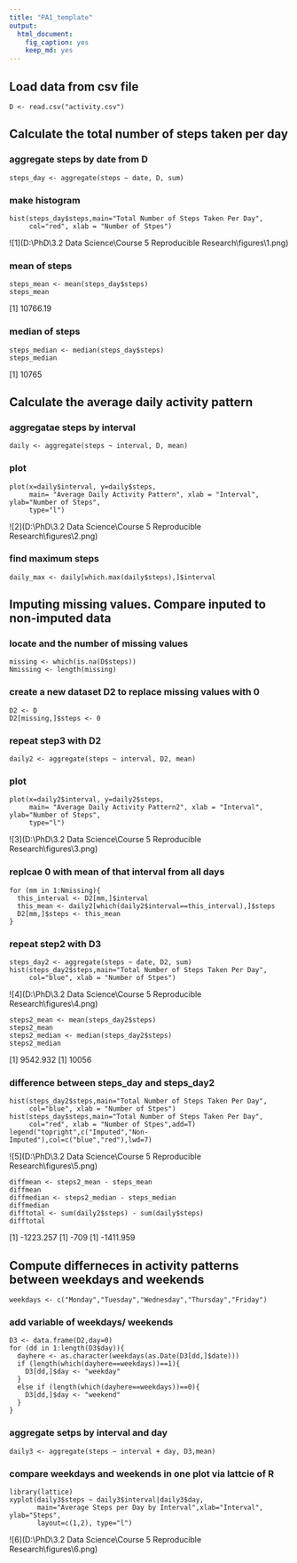 ```yaml
---
title: "PA1_template"
output: 
  html_document: 
    fig_caption: yes
    keep_md: yes
---
```

## Load data from csv file
```{r echo = TRUE}
D <- read.csv("activity.csv")
```

## Calculate the total number of steps taken per day
### aggregate steps by date from D
```{r echo = TRUE}
steps_day <- aggregate(steps ~ date, D, sum)
```
### make histogram
```{r echo = TRUE}
hist(steps_day$steps,main="Total Number of Steps Taken Per Day",
     col="red", xlab = "Number of Stpes")
```
![1](D:\PhD\3.2 Data Science\Course 5 Reproducible Research\figures\1.png)

### mean of steps

```{r echo = TRUE}
steps_mean <- mean(steps_day$steps)
steps_mean
```
[1] 10766.19

### median of steps

```{r echo = TRUE}
steps_median <- median(steps_day$steps)
steps_median
```

[1] 10765

## Calculate the average daily activity pattern

### aggregatae steps by interval
```{r echo = TRUE}
daily <- aggregate(steps ~ interval, D, mean)
```
### plot
```{r echo = TRUE}
plot(x=daily$interval, y=daily$steps,
     main= "Average Daily Activity Pattern", xlab = "Interval", ylab="Number of Steps",
     type="l")
```
![2](D:\PhD\3.2 Data Science\Course 5 Reproducible Research\figures\2.png)

### find maximum steps

```{r echo = TRUE}
daily_max <- daily[which.max(daily$steps),]$interval
```

## Imputing missing values. Compare inputed to non-imputed data
### locate and the number of missing values 
```{r echo = TRUE}
missing <- which(is.na(D$steps))
Nmissing <- length(missing)
```
### create a new dataset D2 to replace missing values with 0
```{r echo = TRUE}
D2 <- D
D2[missing,]$steps <- 0
```
### repeat step3 with D2
```{r echo = TRUE}
daily2 <- aggregate(steps ~ interval, D2, mean)
```
### plot
```{r echo = TRUE}
plot(x=daily2$interval, y=daily2$steps,
     main= "Average Daily Activity Pattern2", xlab = "Interval", ylab="Number of Steps",
     type="l")
```
![3](D:\PhD\3.2 Data Science\Course 5 Reproducible Research\figures\3.png)

### replcae 0 with mean of that interval from all days

```{r echo = TRUE}
for (mm in 1:Nmissing){
  this_interval <- D2[mm,]$interval
  this_mean <- daily2[which(daily2$interval==this_interval),]$steps
  D2[mm,]$steps <- this_mean
}
```
### repeat step2 with D3
```{r echo = TRUE}
steps_day2 <- aggregate(steps ~ date, D2, sum)
hist(steps_day2$steps,main="Total Number of Steps Taken Per Day",
     col="blue", xlab = "Number of Stpes")
```

![4](D:\PhD\3.2 Data Science\Course 5 Reproducible Research\figures\4.png)

```{r echo = TRUE}
steps2_mean <- mean(steps_day2$steps)
steps2_mean
steps2_median <- median(steps_day2$steps)
steps2_median
```
[1] 9542.932
[1] 10056

### difference between steps_day and steps_day2

```{r echo = TRUE}
hist(steps_day2$steps,main="Total Number of Steps Taken Per Day",
     col="blue", xlab = "Number of Stpes")
hist(steps_day$steps,main="Total Number of Steps Taken Per Day",
     col="red", xlab = "Number of Stpes",add=T)
legend("topright",c("Imputed","Non-Imputed"),col=c("blue","red"),lwd=7)
```

![5](D:\PhD\3.2 Data Science\Course 5 Reproducible Research\figures\5.png)

```{r echo = TRUE}
diffmean <- steps2_mean - steps_mean
diffmean
diffmedian <- steps2_median - steps_median
diffmedian
difftotal <- sum(daily2$steps) - sum(daily$steps)
difftotal
```

[1] -1223.257
[1] -709
[1] -1411.959

## Compute differneces in activity patterns between weekdays and weekends

```{r echo = TRUE}
weekdays <- c("Monday","Tuesday","Wednesday","Thursday","Friday")
```
### add variable of weekdays/ weekends
```{r echo = TRUE}
D3 <- data.frame(D2,day=0)
for (dd in 1:length(D3$day)){
  dayhere <- as.character(weekdays(as.Date(D3[dd,]$date)))
  if (length(which(dayhere==weekdays))==1){
    D3[dd,]$day <- "weekday"
  }
  else if (length(which(dayhere==weekdays))==0){
    D3[dd,]$day <- "weekend"
  }
}
```
### aggregate setps by interval and day
```{r echo = TRUE}
daily3 <- aggregate(steps ~ interval + day, D3,mean)
```
### compare weekdays and weekends in one plot via lattcie of R
```{r echo = TRUE}
library(lattice)
xyplot(daily3$steps ~ daily3$interval|daily3$day, 
       main="Average Steps per Day by Interval",xlab="Interval", ylab="Steps",
       layout=c(1,2), type="l")
```

![6](D:\PhD\3.2 Data Science\Course 5 Reproducible Research\figures\6.png)